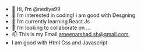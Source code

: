 - 👋 Hi, I’m @nediya99
- 👀 I’m interested in coding! i am good with Desgning
- 🌱 I’m currently learning React Js
- 💞️ I’m looking to collaborate on ...
- 📫 This is my Email ameenarshad.sh@gmail.com, 
- I am good with Html Css and Javascript 

<!---
nediya99/nediya99 is a ✨ special ✨ repository because its `README.md` (this file) appears on your GitHub profile.
You can click the Preview link to take a look at your changes.
--->
